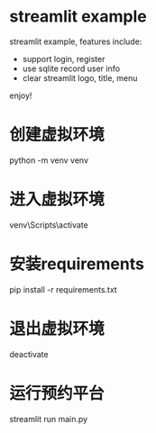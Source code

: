 # streamlit example

streamlit example, features include:

- support login, register
- use sqlite record user info
- clear streamlit logo, title, menu

enjoy!

# 创建虚拟环境
python -m venv venv

# 进入虚拟环境
venv\Scripts\activate

# 安装requirements
pip install -r requirements.txt

# 退出虚拟环境
deactivate

# 运行预约平台
streamlit run main.py